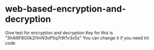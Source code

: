 # web-based-encryption-and-decryption
Give text for encryption and decryption 
Key for this is "3h4i6F8G0k2l1mN3oP5q7r9t1v3x5z"
You can change it if you need int code 
